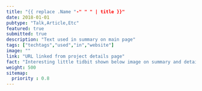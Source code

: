 ```yaml
---
title: "{{ replace .Name "-" " " | title }}"
date: 2018-01-01
pubtype: "Talk,Article,Etc"
featured: true
submitted: true
description: "Text used in summary on main page"
tags: ["techtags","used","in","website"]
image: ""
link: "URL linked from project details page"
fact: "Interesting little tidbit shown below image on summary and detail page"
weight: 500
sitemap:
  priority : 0.8
---
```

